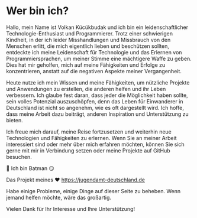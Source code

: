 # Wer bin ich?
Hallo, mein Name ist Volkan Kücükbudak und ich bin ein leidenschaftlicher Technologie-Enthusiast und Programmierer. Trotz einer schwierigen Kindheit, in der ich leider Misshandlungen und Missbrauch von den Menschen erlitt, die mich eigentlich lieben und beschützen sollten, entdeckte ich meine Leidenschaft für Technologie und das Erlernen von Programmiersprachen, um meiner Stimme eine mächtigere Waffe zu geben. Dies hat mir geholfen, mich auf meine Fähigkeiten und Erfolge zu konzentrieren, anstatt auf die negativen Aspekte meiner Vergangenheit.

Heute nutze ich mein Wissen und meine Fähigkeiten, um nützliche Projekte und Anwendungen zu erstellen, die anderen helfen und ihr Leben verbessern. Ich glaube fest daran, dass jeder die Möglichkeit haben sollte, sein volles Potenzial auszuschöpfen, denn das Leben für Einwanderer in Deutschland ist nicht so angenehm, wie es oft dargestellt wird. Ich hoffe, dass meine Arbeit dazu beiträgt, anderen Inspiration und Unterstützung zu bieten.

Ich freue mich darauf, meine Reise fortzusetzen und weiterhin neue Technologien und Fähigkeiten zu erlernen. Wenn Sie an meiner Arbeit interessiert sind oder mehr über mich erfahren möchten, können Sie sich gerne mit mir in Verbindung setzen oder meine Projekte auf GitHub besuchen.

💪 Ich bin Batman 😏

Das Projekt meines ❤️ https://jugendamt-deutschland.de

Habe einige Probleme, einige Dinge auf dieser Seite zu beheben. Wenn jemand helfen möchte, wäre das großartig.

Vielen Dank für Ihr Interesse und Ihre Unterstützung!
